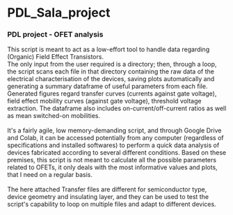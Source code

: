 # PDL_Sala_project
### PDL project - OFET analysis

This script is meant to act as a low-effort tool to handle data regarding (Organic) Field Effect Transistors.<br>
The only input from the user required is a directory; then, through a loop, the script scans each file in that directory containing the raw data of the electrical characterisation of the devices, saving plots automatically and generating a summary dataframe of useful parameters from each file.<br>
Generated figures regard transfer curves (currents against gate voltage), field effect mobility curves (against gate voltage), threshold voltage extraction. The dataframe also includes on-current/off-current ratios as well as mean switched-on mobilities. <br><br>
It's a fairly agile, low memory-demanding script, and through Google Drive and Colab, it can be accessed potentially from any computer (regardless of specifications and installed softwares) to perform a quick data analysis of devices fabricated according to several different conditions. Based on these premises, this script is not meant to calculate all the possible parameters related to OFETs, it only deals with the most informative values and plots, that I need on a regular basis.<br><br>
The here attached Transfer files are different for semiconductor type, device geometry and insulating layer, and they can be used to test the script's capability to loop on multiple files and adapt to different devices.
